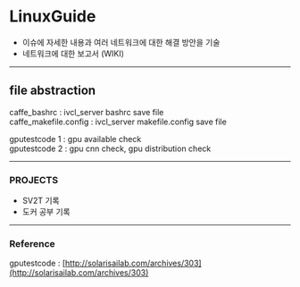 # LinuxGuide

- 이슈에 자세한 내용과 여러 네트워크에 대한 해결 방안을 기술
- 네트워크에 대한 보고서 (WIKI)

---  
## file abstraction 
 
caffe_bashrc : ivcl_server bashrc save file  
caffe_makefile.config : ivcl_server makefile.config save file  

  
gputestcode 1 : gpu available check  
gputestcode 2 : gpu cnn check, gpu distribution check  
  
---  
### PROJECTS
- SV2T 기록
- 도커 공부 기록

---
### Reference

gputestcode : [http://solarisailab.com/archives/303](http://solarisailab.com/archives/303)
